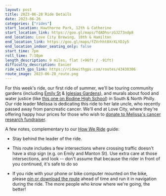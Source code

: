 ```yaml
---
layout: post
title: 2023-06-28 Ride Details
date: 2023-06-26
categories: ["rides"]
start_location: Hawthorne Park, 12th & Catherine
start_location_link: https://goo.gl/maps/TdADhsrzGJ273ndp8
end_location: Love City Brewing, 10th & Hamilton
end_location_link: https://goo.gl/maps/fZVrhht8XrXLYDJy5
end_location_indoor_seating_only: false
start_time: 7pm
roll_time: 7:10pm
length_description: 9 miles, flat (+96ft / -91ft)
difficulty_description: Easier
ride_with_gps_link: https://ridewithgps.com/routes/43430306
route_image: 2023-06-28_route.png
---
```

For this week's ride, our first ride of summer, we'll be touring community gardens (including [Emily St](https://www.ngtrust.org/growing-home/) & [Iglesias Gardens](https://iglesiasgardens.com/)), and murals about food and water justice (like [this one on Bodine High School](https://www.muralarts.org/artworks/reading-the-flow-and-chainlinkgreen/)) in South & North Philly. Our ride leader Melissa is dedicating this ride to her late uncle, who recently passed away from pancreatic cancer. We'll end at Love City, where they're offering happy hour prices for those who wish to [donate to Melissa's cancer research fundraiser](https://profile.pmc.org/MS0448).

A few notes, complementary to our [How We Ride](https://wednightrides.org/how-we-ride/) guide:

* Stay behind the leader of the ride.

* This route includes a few intersections where crossing traffic doesn't have a stop sign (e.g. on Emily and Manton St). Use extra care at those intersections, and look -- don't assume that because the rider in front of you continued, it's safe to do so

* If you ride with your phone or bike computer mounted on the bike, please [pin or download the route](https://ridewithgps.com/routes/43430306) ahead of time and run it in navigation during the ride. The more people who know where we're going, the better!